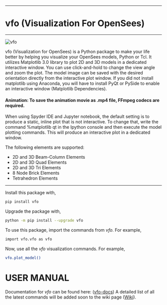 ***
# vfo (Visualization For OpenSees)
***
 
![vfo](https://github.com/u-anurag/vfo/blob/main/Doc/Shell_and_Brick3D.png)
   
vfo (Visualization for OpenSees) is a Python package to make your life better by helping you visualize your OpenSees models, Python or Tcl. It utilizes Matplotlib 3.0 library to plot 2D and 3D models in a dedicated interactive window. You can use click-and-hold to change the view angle and zoom the plot. The model image can be saved with the desired orientation directly from the interactive plot window. If you did not install matplotlib using Anaconda, you will have to install PyQt or PySide to enable an interactive window (Matplotlib Dependencies).

#### Animation: To save the animation movie as .mp4 file, FFmpeg codecs are required.

When using Spyder IDE and Jupyter notebook, the default setting is to produce a static, inline plot that is not interactive. To change that, write the command %matplotlib qt in the Ipython console and then execute the model plotting commands. This will produce an interactive plot in a dedicated window.

The following elements are supported:

- 2D and 3D Beam-Column Elements 
- 2D and 3D Quad Elements 
- 2D and 3D Tri Elements 
- 8 Node Brick Elements 
- Tetrahedron Elements

****
Install this package with,
```bash
pip install vfo
```

Upgrade the package with,
```bash
python -m pip install --upgrade vfo
```

To use this package, import the commands from *vfo*. For example,

```bash
import vfo.vfo as vfo
```

Now, use all the *vfo* visualization commands. For example,

```bash
vfo.plot_model()
```

# USER MANUAL

Documentation for *vfo* can be found here: ([vfo-docs](https://vfo.readthedocs.io/en/latest/index.html))
A detailed list of all the latest commands will be added soon to the wiki page ([Wiki](https://github.com/u-anurag/vfo/wiki)).
